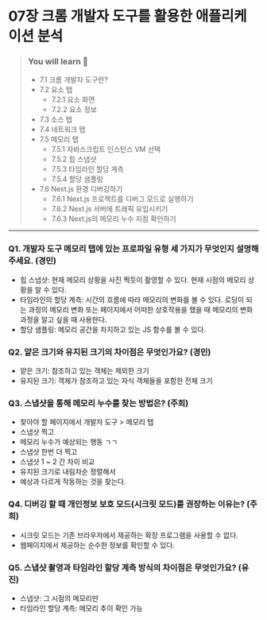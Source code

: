 # 07장 크롬 개발자 도구를 활용한 애플리케이션 분석

> ### You will learn 📝
>- 7.1 크롬 개발자 도구란?
>- 7.2 요소 탭
>   - 7.2.1 요소 화면
>   - 7.2.2 요소 정보 
>- 7.3 소스 탭
>- 7.4 네트워크 탭
>- 7.5 메모리 탭
>   - 7.5.1 자바스크립트 인스턴스 VM 선택
>   - 7.5.2 힙 스냅샷
>   - 7.5.3 타임라인 할당 계측
>   - 7.5.4 할당 샘플링
>- 7.6 Next.js 환경 디버깅하기
>   - 7.6.1 Next.js 프로젝트를 디버그 모드로 실행하기
>   - 7.6.2 Next.js 서버에 트래픽 유입시키기
>   - 7.6.3 Next.js의 메모리 누수 지점 확인하기

---

### Q1. 개발자 도구 메모리 탭에 있는 프로파일 유형 세 가지가 무엇인지 설명해주세요. (경민)
- 힙 스냅샷: 현재 메모리 상황을 사진 찍듯이 촬영할 수 있다. 현재 시점의 메모리 상황을 알 수 있다.
- 타임라인의 할당 계측: 시간의 흐름에 따라 메모리의 변화를 볼 수 있다. 로딩이 되는 과정의 메모리 변화 또는 페이지에서 어떠한 상호작용을 했을 때 메모리의 변화 과정을 알고 싶을 때 사용한다.
- 할당 샘플링: 메모리 공간을 차지하고 있는 JS 함수를 볼 수 있다.

### Q2. 얕은 크기와 유지된 크기의 차이점은 무엇인가요? (경민)
- 얕은 크기: 참조하고 있는 객체는 제외한 크기
- 유지된 크기: 객체가 참조하고 있는 자식 객체들을 포함한 전체 크기

### Q3. 스냅샷을 통해 메모리 누수를 찾는 방법은? (주희)
- 찾아야 할 페이지에서 개발자 도구 > 메모리 탭
- 스냅샷 찍고
- 메모리 누수가 예상되는 행동 ㄱㄱ
- 스냅샷 한번 더 찍고
- 스냅샷 1 ~ 2 간 차이 비교
- 유지된 크기로 내림차순 정렬해서
- 예상과 다르게 작동하는 것을 찾는다.

### Q4. 디버깅 할 때 개인정보 보호 모드(시크릿 모드)를 권장하는 이유는? (주희)
- 시크릿 모드는 기존 브라우저에서 제공하는 확장 프로그램을 사용할 수 없다.
- 웹페이지에서 제공하는 순수한 정보를 확인할 수 있다.

### Q5. 스냅샷 촬영과 타임라인 할당 계측 방식의 차이점은 무엇인가요? (유진)
- 스냅샷: 그 시점의 메모리만
- 타임라인 할당 계측: 메모리 추이 확인 가능
